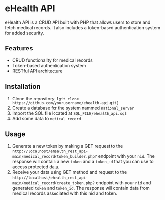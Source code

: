 # eHealth API

eHealth API is a CRUD API built with PHP that allows users to store and fetch medical records. It also includes a token-based authentication system for added security.

## Features

- CRUD functionality for medical records
- Token-based authentication system
- RESTful API architecture

## Installation

1. Clone the repository: `[git clone https://github.com/yourusername/ehealth-api.git]`
2. Create a database for the system nammed `national_server`
3. Import the SQL file located at `SQL_FILE/ehealth_api.sql`
4. Add some data to `medical record`

## Usage

1. Generate a new token by making a GET request to the `http://localhost/ehealth_rest_api-main/medical_record/token_builder.php?` endpoint with your `nid`. The response will contain a new `token` and a `token_id` that you can use to access protected data.
2. Receive your data using GET method and request to the `http://localhost/ehealth_rest_api-main/medical_record/create_token.php?` endpoint with your `nid` and generated `token` and `token_id`. The response will contain data from medical records associated with this nid and token.


